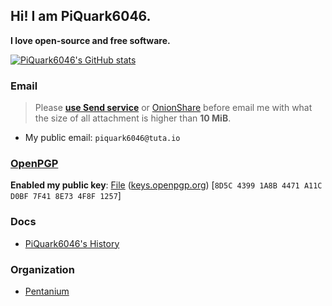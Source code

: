 ## Hi! I am PiQuark6046.
**I love open-source and free software.**

[![PiQuark6046's GitHub stats](https://github-readme-stats.vercel.app/api?username=piquark6046&theme=dark)](https://github.com/anuraghazra/github-readme-stats)
### Email
> Please **[use Send service](https://send.vis.ee)** or [OnionShare](https://onionshare.org/) before email me with what the size of all attachment is higher than **10 MiB**.
* My public email: `piquark6046@tuta.io`

### [OpenPGP](https://www.openpgp.org)
**Enabled my public key**: [File](https://github.com/piquark6046/piquark6046/blob/master/OpenPGP/PiQuark6046_0x4F8F1257_public.asc) ([keys.openpgp.org](https://keys.openpgp.org/vks/v1/by-fingerprint/8D5C43991A8B4471A11CD0BF7F418E734F8F1257)) [`8D5C 4399 1A8B 4471 A11C  D0BF 7F41 8E73 4F8F 1257`]

### Docs
* [PiQuark6046's History](https://github.com/piquark6046/piquark6046/blob/master/docs/History.md)

### Organization
* [Pentanium](https://github.com/Pentanium)
